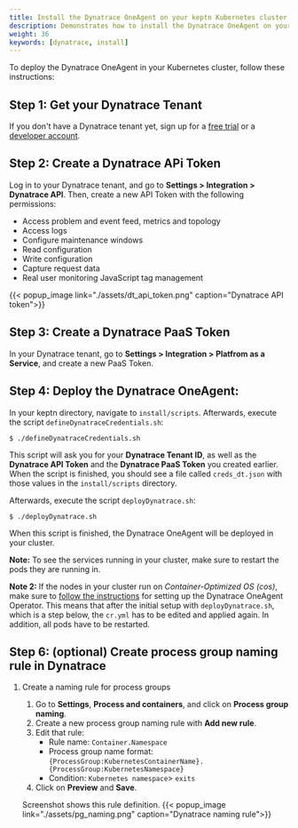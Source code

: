 ```yaml
---
title: Install the Dynatrace OneAgent on your keptn Kubernetes cluster
description: Demonstrates how to install the Dynatrace OneAgent on your keptn Kubernetes cluster. 
weight: 36
keywords: [dynatrace, install]
---
```


To deploy the Dynatrace OneAgent in your Kubernetes cluster, follow these instructions:

## Step 1: Get your Dynatrace Tenant

If you don't have a Dynatrace tenant yet, sign up for a [free trial](https://www.dynatrace.com/trial/) or a [developer account](https://www.dynatrace.com/developer/).

## Step 2: Create a Dynatrace APi Token
Log in to your Dynatrace tenant, and go to **Settings > Integration > Dynatrace API**. Then, create a new API Token with the following permissions:

    
  - Access problem and event feed, metrics and topology
  - Access logs
  - Configure maintenance windows
  - Read configuration
  - Write configuration
  - Capture request data
  - Real user monitoring JavaScript tag management

  {{< popup_image
  link="./assets/dt_api_token.png"
  caption="Dynatrace API token">}}

## Step 3: Create a Dynatrace PaaS Token
In your Dynatrace tenant, go to **Settings > Integration > Platfrom as a Service**, and create a new PaaS Token.

## Step 4: Deploy the Dynatrace OneAgent:
In your keptn directory, navigate to `install/scripts`. Afterwards, execute the script `defineDynatraceCredentials.sh`:

  ```console
  $ ./defineDynatraceCredentials.sh
  ```

This script will ask you for your **Dynatrace Tenant ID**, as well as the **Dynatrace API Token** and the **Dynatrace PaaS Token** you created earlier.
When the script is finished, you should see a file called `creds_dt.json` with those values in the `install/scripts` directory.

Afterwards, execute the script `deployDynatrace.sh`:

  ```console
  $ ./deployDynatrace.sh
  ```

When this script is finished, the Dynatrace OneAgent will be deployed in your cluster.

  **Note:** To see the services running in your cluster, make sure to restart the pods they are running in.

  **Note 2:** If the nodes in your cluster run on *Container-Optimized OS (cos)*, make sure to [follow the instructions](https://www.dynatrace.com/support/help/cloud-platforms/google-cloud-platform/google-kubernetes-engine/deploy-oneagent-on-google-kubernetes-engine-clusters/#expand-134parameter-for-container-optimized-os-early-access) for setting up the Dynatrace OneAgent Operator. This means that after the initial setup with `deployDynatrace.sh`, which is a step below, the `cr.yml` has to be edited and applied again. In addition, all pods have to be restarted.

<!--
## Step 5: Add Dynatrace information to Jenkins


  ```
  ...
  env:
    - name: DT_TENANT_URL
      value: yourID.live.dynatrace.com
    - name: DT_API_TOKEN
      value: 123apitoken
  ...
  ```
-->
## Step 6: (optional) Create process group naming rule in Dynatrace

1. Create a naming rule for process groups
    1. Go to **Settings**, **Process and containers**, and click on **Process group naming**.
    1. Create a new process group naming rule with **Add new rule**.
    1. Edit that rule:
        * Rule name: `Container.Namespace`
        * Process group name format: `{ProcessGroup:KubernetesContainerName}.{ProcessGroup:KubernetesNamespace}`
        * Condition: `Kubernetes namespace`> `exits`
    1. Click on **Preview** and **Save**.

    Screenshot shows this rule definition.
    {{< popup_image
    link="./assets/pg_naming.png"
    caption="Dynatrace naming rule">}}

